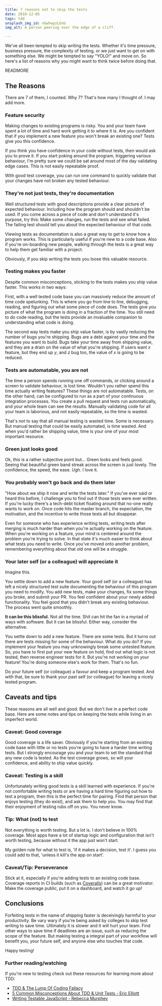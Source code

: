 ```yaml
---
title: 7 reasons not to skip the tests
date: 2018-12-05
tags: tdd
unsplash_img_id: nGwhwpzLGnU
img_alt: A person peering over the edge of a cliff.

---
```


We've all been tempted to skip writing the tests. Whether it's time pressure, business pressure, the complexity of testing, or we just want to get on with something else. We might be tempted to say "YOLO!" and move on. So here's a list of reasons why you might want to think twice before doing that.

READMORE

## The Reasons

There are 7 of them, I counted. Why 7? That's how many I thought of. I may add more.

### Feature security

Making changes to existing programs is risky. You and your team have spent a lot of time and hard work getting it to where it is. Are you confident that if you implement a new feature you won't break an existing one? Tests give you this confidence.

If you think you have confidence in your code without tests, then would ask you to prove it. If you start poking around the program, triggering various behaviour, I'm pretty sure we could be sat around most of the day validating edge cases. This is not easily repeatable proof.

With good test coverage, you can run one command to quickly validate that your changes have not broken any tested behaviour.

### They're not just tests, they're documentation

Well structured tests with good descriptions provide a clear picture of expected behaviour. Including how the program should and shouldn't be used. If you come across a piece of code and don't understand it's purpose, try this: Make some changes, run the tests and see what failed. The failing test should tell you about the expected behaviour of that code.

Viewing tests as documentation is also a great way to get to know how a program works. This is particularly useful if you're new to a code base. Also if you're on-boarding new people, walking through the tests is a great way to help them get familiar with a project.

Obviously, if you skip writing the tests you loose this valuable resource.

### Testing makes you faster

Despite common misconceptions, sticking to the tests makes you ship value faster. This works in two ways:

First, with a well tested code base you can massively reduce the amount of time code spelunking. This is where you go from line to line, debugging, reading, and figuring out what some piece of code does. The tests give you picture of what the program is doing in a fraction of the time. You still need to do code reading, but the tests provide an invaluable companion to understanding what code is doing.

The second way tests make you ship value faster, is by vastly reducing the number of bugs you're shipping. Bugs are a debt against your time and the features you want to build. Bugs take your time away from shipping value, and they are a drain on the value of what you're shipping. If users want _x_ feature, but they end up _y_, and _z_ bug too, the value of _x_ is going to be reduced.

### Tests are automatable, you are not

The time a person spends running one off commands, or clicking around a screen to validate behaviour, is lost time. Wouldn't you rather spend this time actually writing features? These things are not automatable. Tests, on the other hand, can be configured to run as a part of your continuous integration processes. You create a pull request and tests run automatically, and your whole team can see the results. Manually validating code for all your team is laborious, and not easily repeatable, so the time is wasted.

That's not to say that all manual testing is wasted time. Some is necessary. But manual testing that could be easily automated, is time wasted. And when you'd rather be shipping value, time is your one of your most important resource.

### Green just looks good

Ok, this is a rather subjective point but... Green looks and feels good. Seeing that beautiful green band streak across the screen is just lovely. The confidence, the speed, the ease. Ugh. I love it.

### You probably won't go back and do them later

"How about we ship it now and write the tests later." If you've ever said or heard this before, I challenge you to find out if those tests were ever written. If you're lucky there's a tech-debt ticket floating around that no-one really wants to work on. Once code hits the master branch, the expectation, the motivation, and the incentive to write those tests all but disappear.

Even for someone who has experience writing tests, writing tests after merging is much harder than when you're actually working on the feature. When you're working on a feature, your mind is centered around the problem you're trying to solve. In that state it's much easier to think about what tests you need to write. Once you've moved onto another problem, remembering everything about that old one will be a struggle.

### Your later self (or a colleague) will appreciate it

Imagine this.

You settle down to add a new feature. Your good self (or a colleague) has left a nicely structured test suite documenting the behaviour of this program you need to modify. You add new tests, make your changes, fix some things you broke, and submit your PR. You feel confident about your newly added functionality. You feel good that you didn't break any existing behaviour. The process went quite smoothly.

**It can be this blissful.** Not all the time. Shit can hit the fan in a myriad of ways with software. But it can be blissful. Either way, consider the alternative.

You settle down to add a new feature. There are some tests. But it turns out there are tests missing for some of the behaviour. What do you do? If you implement your feature you may unknowingly break some untested feature. So, you have to first put your new feature on hold, find out what logic is not tested, then reverse engineer tests for it. But you're not working on your feature! You're doing someone else's work for them. That's no fun.

Do your future self (or colleague) a favour and keep a program tested. And with that, be sure to thank your past self (or colleague) for leaving a nicely tested program.

## Caveats and tips

These reasons are all well and good. But we don't live in a perfect code base. Here are some notes and tips on keeping the tests while living in an imperfect world.

### Caveat: Good coverage

Good coverage is a life saver. Obviously if you're starting from an existing code base with little or no tests you're going to have a harder time writing tests. But I strongly encourage you and your team to set the standard that any new code is tested. As the test coverage grows, so will your confidence, and ability to ship value quickly.

### Caveat: Testing is a skill

Unfortunately writing good tests is a skill learned with experience. If you're not comfortable writing tests or are having a hard time figuring out how to test a program, then this is the perfect time for pairing. Find that person that enjoys testing (they do exist), and ask them to help you. You may find that their enjoyment of testing rubs off on you. You never know.

### Tip: What (not) to test

Not everything is worth testing. But a lot is. I don't believe in 100% coverage. Most apps have a lot of startup logic and configuration that isn't worth testing, because without it the app just won't start.

My golden rule for what to test is, 'if it makes a decision, test it'. I guess you could add to that, 'unless it kill's the app on start'.

### Caveat/Tip: Perseverance

Stick at it, especially if you're adding tests to an existing code base. Coverage reports in CI builds (such as [Coveralls](https://coveralls.io/)) can be a great motivator. Make the coverage public, put it on a dashboard, and watch it go up!

## Conclusions

Forfeiting tests in the name of shipping faster is deceivingly harmful to your productivity. Be vary wary if you're being asked by colleges to skip test writing to save time. Ultimately it is slower and it will hurt your team. Find other ways to save time if deadlines are an issue, such as reducing the scope of the feature. But making testing a integral part of your workflow will benefit you, your future self, and anyone else who touches that code.

Happy testing!

### Further reading/watching

If you're new to testing check out these resources for learning more about TDD:

* [TDD & The Lump Of Coding Fallacy](http://geepawhill.org/tdd-and-the-lump-of-coding-fallacy/)
* [5 Common Misconceptions About TDD & Unit Tests - Eric Elliott](https://medium.com/javascript-scene/5-common-misconceptions-about-tdd-unit-tests-863d5beb3ce9#.i0eyob6as)
* [Writing Testable JavaScript - Rebecca Murphey](https://alistapart.com/article/writing-testable-javascript)
